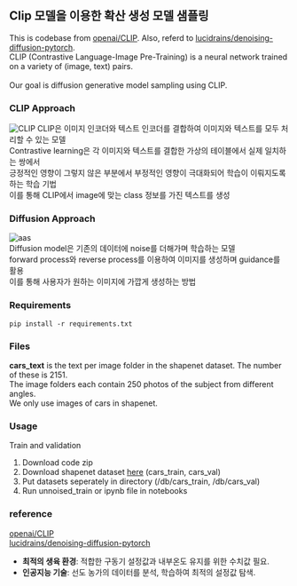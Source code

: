 ## Clip 모델을 이용한 확산 생성 모델 샘플링

 This is codebase from [openai/CLIP](https://github.com/openai/CLIP). Also, referd to [lucidrains/denoising-diffusion-pytorch](https://github.com/lucidrains/denoising-diffusion-pytorch). <br/> 
 CLIP (Contrastive Language-Image Pre-Training) is a neural network trained on a variety of (image, text) pairs. <br/><br/>
 Our goal is diffusion generative model sampling using CLIP.

### CLIP Approach
![CLIP](https://github.com/Yeoneasy/clip_guided_diffusion/assets/129255517/0a8bed9a-00db-4185-b917-8c73367a5c54)
 CLIP은 이미지 인코더와 텍스트 인코더를 결합하여 이미지와 텍스트를 모두 처리할 수 있는 모델<br/>
 Contrastive learning은 각 이미지와 텍스트를 결합한 가상의 테이블에서 실제 일치하는 쌍에서<br/> 
 긍정적인 영향이 그렇지 않은 부분에서 부정적인 영향이 극대화되어 학습이 이뤄지도록 하는 학습 기법<br/>
 이를 통해 CLIP에서 image에 맞는 class 정보를 가진 텍스트를 생성

### Diffusion Approach 
![aas](https://github.com/Yeoneasy/clip_diffusion_sampling/assets/129255517/e32673e0-7a9a-4993-a6ba-2c0be38dbff5)<br/>
 Diffusion model은 기존의 데이터에 noise를 더해가며 학습하는 모델<br/>
 forward process와 reverse process를 이용하여 이미지를 생성하며 guidance를 활용<br/>
 이를 통해 사용자가 원하는 이미지에 가깝게 생성하는 방법
### Requirements

```
pip install -r requirements.txt
```

### Files

 **cars_text** is the text per image folder in the shapenet dataset.
 The number of these is 2151. <br/> The image folders each contain 250 photos of the subject from different angles. <br/> 
 We only use images of cars in shapenet.

### Usage

 Train and validation

 1. Download code zip
 2. Download shapenet dataset [here](https://drive.google.com/drive/folders/1OkYgeRcIcLOFu1ft5mRODWNQaPJ0ps90) (cars_train, cars_val)
 3. Put datasets seperately in directory (/db/cars_train, /db/cars_val)
 4. Run unnoised_train or ipynb file in notebooks

### reference
  [openai/CLIP](https://github.com/openai/CLIP) <br/>
  [lucidrains/denoising-diffusion-pytorch](https://github.com/lucidrains/denoising-diffusion-pytorch)
 - **최적의 생육 환경**: 적합한 구동기 설정값과 내부온도 유지를 위한 수치값 필요.
 - **인공지능 기술**: 선도 농가의 데이터를 분석, 학습하여 최적의 설정값 탐색.


